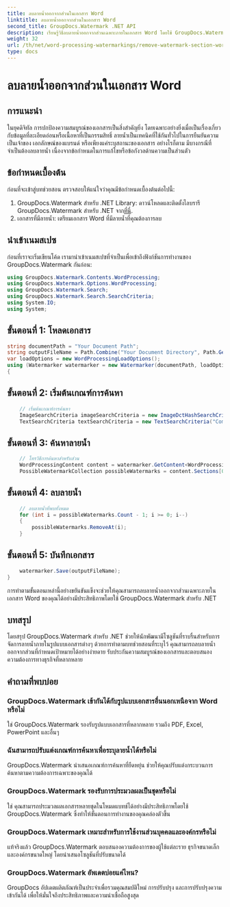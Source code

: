 ```yaml
---
title: ลบลายน้ำออกจากส่วนในเอกสาร Word
linktitle: ลบลายน้ำออกจากส่วนในเอกสาร Word
second_title: GroupDocs.Watermark .NET API
description: เรียนรู้วิธีลบลายน้ำออกจากส่วนเฉพาะภายในเอกสาร Word โดยใช้ GroupDocs.Watermark สำหรับ .NET มีบทช่วยสอนที่ครอบคลุมที่นี่
weight: 32
url: /th/net/word-processing-watermarkings/remove-watermark-section-word-docs/
type: docs
---
```

# ลบลายน้ำออกจากส่วนในเอกสาร Word

## การแนะนำ
ในยุคดิจิทัล การปกป้องความสมบูรณ์ของเอกสารเป็นสิ่งสำคัญยิ่ง โดยเฉพาะอย่างยิ่งเมื่อเป็นเรื่องเกี่ยวกับข้อมูลที่ละเอียดอ่อนหรือเนื้อหาที่เป็นกรรมสิทธิ์ ลายน้ำเป็นเทคนิคที่ใช้กันทั่วไปในการยืนยันความเป็นเจ้าของ เอกลักษณ์ของแบรนด์ หรือเพียงแค่ระบุสถานะของเอกสาร อย่างไรก็ตาม มีบางกรณีที่จำเป็นต้องลบลายน้ำ เนื่องจากข้อกำหนดในการแก้ไขหรือข้อกังวลด้านความเป็นส่วนตัว
## ข้อกำหนดเบื้องต้น
ก่อนที่จะเข้าสู่บทช่วยสอน ตรวจสอบให้แน่ใจว่าคุณมีข้อกำหนดเบื้องต้นต่อไปนี้:
1.  GroupDocs.Watermark สำหรับ .NET Library: ดาวน์โหลดและติดตั้งไลบรารี GroupDocs.Watermark สำหรับ .NET จาก[ที่นี่](https://releases.groupdocs.com/Watermark/net/).
2. เอกสารที่มีลายน้ำ: เตรียมเอกสาร Word ที่มีลายน้ำที่คุณต้องการลบ

## นำเข้าเนมสเปซ
ก่อนที่เราจะเริ่มเขียนโค้ด เรามานำเข้าเนมสเปซที่จำเป็นเพื่อเข้าถึงฟังก์ชันการทำงานของ GroupDocs.Watermark กันก่อน:
```csharp
using GroupDocs.Watermark.Contents.WordProcessing;
using GroupDocs.Watermark.Options.WordProcessing;
using GroupDocs.Watermark.Search;
using GroupDocs.Watermark.Search.SearchCriteria;
using System.IO;
using System;
```
## ขั้นตอนที่ 1: โหลดเอกสาร
```csharp
string documentPath = "Your Document Path";
string outputFileName = Path.Combine("Your Document Directory", Path.GetFileName(documentPath));
var loadOptions = new WordProcessingLoadOptions();
using (Watermarker watermarker = new Watermarker(documentPath, loadOptions))
{
```
## ขั้นตอนที่ 2: เริ่มต้นเกณฑ์การค้นหา
```csharp
    // เริ่มต้นเกณฑ์การค้นหา
    ImageSearchCriteria imageSearchCriteria = new ImageDctHashSearchCriteria(Constants.LogoPng);
    TextSearchCriteria textSearchCriteria = new TextSearchCriteria("Company Name");
```
## ขั้นตอนที่ 3: ค้นหาลายน้ำ
```csharp
    // โทรวิธีการค้นหาสำหรับส่วน
    WordProcessingContent content = watermarker.GetContent<WordProcessingContent>();
    PossibleWatermarkCollection possibleWatermarks = content.Sections[0].Search(textSearchCriteria.Or(imageSearchCriteria));
```
## ขั้นตอนที่ 4: ลบลายน้ำ
```csharp
    // ลบลายน้ำที่พบทั้งหมด
    for (int i = possibleWatermarks.Count - 1; i >= 0; i--)
    {
        possibleWatermarks.RemoveAt(i);
    }
```
## ขั้นตอนที่ 5: บันทึกเอกสาร
```csharp
    watermarker.Save(outputFileName);
}
```
การทำตามขั้นตอนเหล่านี้อย่างขยันขันแข็งจะช่วยให้คุณสามารถลบลายน้ำออกจากส่วนเฉพาะภายในเอกสาร Word ของคุณได้อย่างมีประสิทธิภาพโดยใช้ GroupDocs.Watermark สำหรับ .NET

## บทสรุป
โดยสรุป GroupDocs.Watermark สำหรับ .NET ช่วยให้นักพัฒนามีโซลูชันที่ราบรื่นสำหรับการจัดการลายน้ำภายในรูปแบบเอกสารต่างๆ ด้วยการทำตามบทช่วยสอนที่ระบุไว้ คุณสามารถลบลายน้ำออกจากส่วนที่กำหนดเป้าหมายได้อย่างง่ายดาย รับประกันความสมบูรณ์ของเอกสารและตอบสนองความต้องการทางธุรกิจที่หลากหลาย
## คำถามที่พบบ่อย
### GroupDocs.Watermark เข้ากันได้กับรูปแบบเอกสารอื่นนอกเหนือจาก Word หรือไม่
ใช่ GroupDocs.Watermark รองรับรูปแบบเอกสารที่หลากหลาย รวมถึง PDF, Excel, PowerPoint และอื่นๆ
### ฉันสามารถปรับแต่งเกณฑ์การค้นหาเพื่อระบุลายน้ำได้หรือไม่
GroupDocs.Watermark นำเสนอเกณฑ์การค้นหาที่ยืดหยุ่น ช่วยให้คุณปรับแต่งกระบวนการค้นหาตามความต้องการเฉพาะของคุณได้
### GroupDocs.Watermark รองรับการประมวลผลเป็นชุดหรือไม่
ใช่ คุณสามารถประมวลผลเอกสารหลายชุดในโหมดแบทช์ได้อย่างมีประสิทธิภาพโดยใช้ GroupDocs.Watermark ซึ่งทำให้ขั้นตอนการทำงานของคุณคล่องตัวขึ้น
### GroupDocs.Watermark เหมาะสำหรับการใช้งานส่วนบุคคลและองค์กรหรือไม่
แท้จริงแล้ว GroupDocs.Watermark ตอบสนองความต้องการของผู้ใช้แต่ละราย ธุรกิจขนาดเล็ก และองค์กรขนาดใหญ่ โดยนำเสนอโซลูชันที่ปรับขนาดได้
### GroupDocs.Watermark อัพเดตบ่อยแค่ไหน?
GroupDocs อัปเดตผลิตภัณฑ์เป็นประจำเพื่อรวมคุณสมบัติใหม่ การปรับปรุง และการปรับปรุงความเข้ากันได้ เพื่อให้มั่นใจถึงประสิทธิภาพและความน่าเชื่อถือสูงสุด